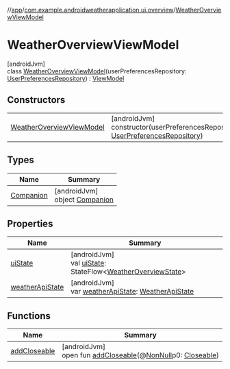 //[app](../../../index.md)/[com.example.androidweatherapplication.ui.overview](../index.md)/[WeatherOverviewViewModel](index.md)

# WeatherOverviewViewModel

[androidJvm]\
class [WeatherOverviewViewModel](index.md)(userPreferencesRepository: [UserPreferencesRepository](../../com.example.androidweatherapplication.data/-user-preferences-repository/index.md)) : [ViewModel](https://developer.android.com/reference/kotlin/androidx/lifecycle/ViewModel.html)

## Constructors

| | |
|---|---|
| [WeatherOverviewViewModel](-weather-overview-view-model.md) | [androidJvm]<br>constructor(userPreferencesRepository: [UserPreferencesRepository](../../com.example.androidweatherapplication.data/-user-preferences-repository/index.md)) |

## Types

| Name | Summary |
|---|---|
| [Companion](-companion/index.md) | [androidJvm]<br>object [Companion](-companion/index.md) |

## Properties

| Name | Summary |
|---|---|
| [uiState](ui-state.md) | [androidJvm]<br>val [uiState](ui-state.md): StateFlow&lt;[WeatherOverviewState](../-weather-overview-state/index.md)&gt; |
| [weatherApiState](weather-api-state.md) | [androidJvm]<br>var [weatherApiState](weather-api-state.md): [WeatherApiState](../-weather-api-state/index.md) |

## Functions

| Name | Summary |
|---|---|
| [addCloseable](../../com.example.androidweatherapplication.ui.settingsScreen/-settings-screen-view-model/index.md#264516373%2FFunctions%2F-912451524) | [androidJvm]<br>open fun [addCloseable](../../com.example.androidweatherapplication.ui.settingsScreen/-settings-screen-view-model/index.md#264516373%2FFunctions%2F-912451524)(@[NonNull](https://developer.android.com/reference/kotlin/androidx/annotation/NonNull.html)p0: [Closeable](https://developer.android.com/reference/kotlin/java/io/Closeable.html)) |
